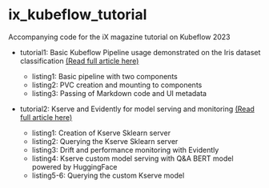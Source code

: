 # ix_kubeflow_tutorial
Accompanying code for the iX magazine tutorial on Kubeflow 2023

- tutorial1: Basic Kubeflow Pipeline usage demonstrated on the Iris dataset classification [(Read full article here)](https://www.heise.de/select/ix/2023/8/2311014134422023433)
  - listing1: Basic pipeline with two components
  - listing2: PVC creation and mounting to components
  - listing3: Passing of Markdown code and UI metadata

- tutorial2: Kserve and Evidently for model serving and monitoring [(Read full article here)](https://www.heise.de/ratgeber/Einstieg-in-MLOps-Teil-2-Mit-Kubeflow-und-Evidently-Modellendpunkte-erstellen-9240128.html?seite=all)
  - listing1: Creation of Kserve Sklearn server
  - listing2: Querying the Kserve Sklearn server
  - listing3: Drift and performance monitoring with Evidently
  - listing4: Kserve custom model serving with Q&A BERT model powered by HuggingFace
  - listing5-6: Querying the custom Kserve model
